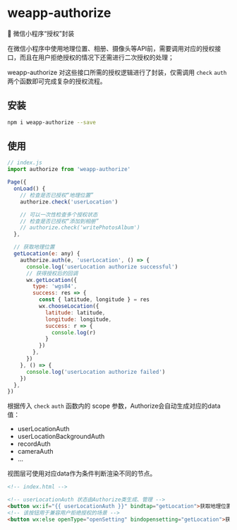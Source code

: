 # weapp-authorize

💯 微信小程序“授权”封装

在微信小程序中使用地理位置、相册、摄像头等API前，需要调用对应的授权接口，而且在用户拒绝授权的情况下还需进行二次授权的处理；

weapp-authorize 对这些接口所需的授权逻辑进行了封装，仅需调用 `check` `auth` 两个函数即可完成复杂的授权流程。

## 安装

```bash
npm i weapp-authorize --save
```

## 使用

```javascript
// index.js
import authorize from 'weapp-authorize'

Page({
  onLoad() {
    // 检查是否已授权“地理位置”
    authorize.check('userLocation')

    // 可以一次性检查多个授权状态
    // 检查是否已授权“添加到相册”
    // authorize.check('writePhotosAlbum')
  },

  // 获取地理位置
  getLocation(e: any) {
    authorize.auth(e, 'userLocation', () => {
      console.log('userLocation authorize successful')
      // 获得授权后的回调
      wx.getLocation({
        type: 'wgs84',
        success: res => {
          const { latitude, longitude } = res
          wx.chooseLocation({
            latitude: latitude,
            longitude: longitude,
            success: r => {
              console.log(r)
            }
          })
        },
      })
    }, () => {
      console.log('userLocation authorize failed')
    })
  },
})
```

根据传入 `check` `auth` 函数内的 scope 参数，Authorize会自动生成对应的data值：

- userLocationAuth
- userLocationBackgroundAuth
- recordAuth
- cameraAuth
- ...

视图层可使用对应data作为条件判断渲染不同的节点。

```html
<!-- index.html -->

<!-- userLocationAuth 状态由Authorize类生成、管理 -->
<button wx:if="{{ userLocationAuth }}" bindtap="getLocation">获取地理位置</button>
<!-- 该按钮用于兼容用户拒绝授权的场景 -->
<button wx:else openType="openSetting" bindopensetting="getLocation">获取地理位置</button>
```
